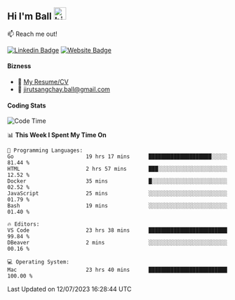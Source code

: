 ## Hi I'm Ball <img src="https://user-images.githubusercontent.com/1303154/88677602-1635ba80-d120-11ea-84d8-d263ba5fc3c0.gif" width="28px" height="28px" alt="hi">
 
:mailbox: Reach me out!

[![Linkedin Badge](https://img.shields.io/badge/-Jirut-0e76a8?style=flat&labelColor=0e76a8&logo=linkedin&logoColor=white)](https://www.linkedin.com/in/jirut-sangchay-338370251)
[![Website Badge](https://img.shields.io/badge/Website-184aa8?logo=website&logoColor=)](https://resume-jirut.web.app)

<!-- TODO: Add last video link -->
#### Bizness
- :paperclip: [My Resume/CV](https://github.com/Jirut01/Jirut01/blob/main/resume_jirut.pdf)
- :email: jirutsangchay.ball@gmail.com

#### Coding Stats

<!--START_SECTION:waka-->
![Code Time](http://img.shields.io/badge/Code%20Time-45%20hrs%2037%20mins-blue)

📊 **This Week I Spent My Time On** 

```text
💬 Programming Languages: 
Go                       19 hrs 17 mins      ████████████████████░░░░░   81.44 % 
HTML                     2 hrs 57 mins       ███░░░░░░░░░░░░░░░░░░░░░░   12.52 % 
Docker                   35 mins             █░░░░░░░░░░░░░░░░░░░░░░░░   02.52 % 
JavaScript               25 mins             ░░░░░░░░░░░░░░░░░░░░░░░░░   01.79 % 
Bash                     19 mins             ░░░░░░░░░░░░░░░░░░░░░░░░░   01.40 % 

🔥 Editors: 
VS Code                  23 hrs 38 mins      █████████████████████████   99.84 % 
DBeaver                  2 mins              ░░░░░░░░░░░░░░░░░░░░░░░░░   00.16 % 

💻 Operating System: 
Mac                      23 hrs 40 mins      █████████████████████████   100.00 % 
```


 Last Updated on 12/07/2023 16:28:44 UTC
<!--END_SECTION:waka-->
